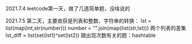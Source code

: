 2021.7.4
leetcode第一天，做了几道简单题，没啥说的

2021.7.5
第二天，主要收获是列表和整数、字符串的转换：
lst = list(map(int,str(number)))
number = "".join(map(list(str,lst)))
两个列表的差集
lst_diff = list(set(lst1)^set(lst2))
跟出现次数有关的题：hashtable
